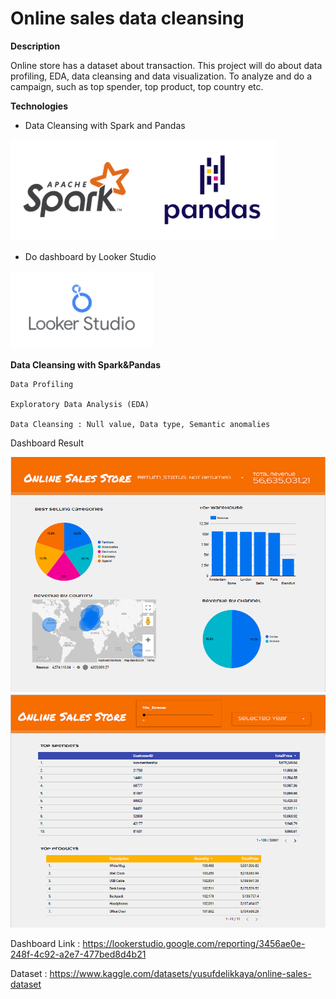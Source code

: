 # Online sales data cleansing

**Description**


Online store has a dataset about transaction. This project will do about data profiling, EDA, data cleansing and data visualization. To analyze and do a campaign, such as top spender, top product, top country etc.


**Technologies**

* Data Cleansing with Spark and Pandas

![alt text](pic/image-3.png)


* Do dashboard by Looker Studio

![alt text](pic/image-5.png)



**Data Cleansing with Spark&Pandas**

    Data Profiling

    Exploratory Data Analysis (EDA)

    Data Cleansing : Null value, Data type, Semantic anomalies


Dashboard Result 

![alt text](pic/image-1.png)
![alt text](pic/image-2.png)

Dashboard Link : https://lookerstudio.google.com/reporting/3456ae0e-248f-4c92-a2e7-477bed8d4b21

Dataset : https://www.kaggle.com/datasets/yusufdelikkaya/online-sales-dataset